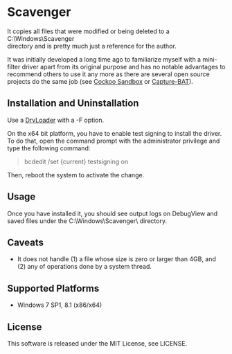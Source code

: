 Scavenger
========

It copies all files that were modified or being deleted to a C:\Windows\Scavenger\
directory and is pretty much just a reference for the author. 

It was initially developed a long time ago to familiarize myself with a mini-filter driver
apart from its original purpose and has no notable advantages to recommend others to use it 
any more as there are several open source projects do the same job (see [Cockoo Sandbox](http://cuckoo.readthedocs.org/en/latest/)
or [Capture-BAT](https://www.honeynet.org/node/315)).

Installation and Uninstallation
-----------------

Use a [DrvLoader](https://github.com/tandasat/DrvLoader) with a -F option.

On the x64 bit platform, you have to enable test signing to install the driver.
To do that, open the command prompt with the administrator privilege and type 
the following command:

   >bcdedit /set {current} testsigning on
    
Then, reboot the system to activate the change.


Usage
-------

Once you have installed it, you should see output logs on DebugView and saved
files under the C:\Windows\Scavenger\ directory.


Caveats
-------
- It does not handle (1) a file whose size is zero or larger than 4GB, and (2)
any of operations done by a system thread.


Supported Platforms
-----------------
- Windows 7 SP1, 8.1 (x86/x64)


License
-----------------
This software is released under the MIT License, see LICENSE.


